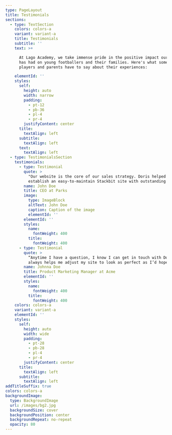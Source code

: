 ```yaml
---
type: PageLayout
title: Testimonials
sections:
  - type: TextSection
    colors: colors-a
    variant: variant-a
    title: Testimonials
    subtitle: ''
    text: >+

      At Lago Academy, we take immense pride in the positive impact our academy
      has had on young footballers and their families. Here's what some of our
      players and parents have to say about their experiences:

    elementId: ''
    styles:
      self:
        height: auto
        width: narrow
        padding:
          - pt-12
          - pb-36
          - pl-4
          - pr-4
        justifyContent: center
      title:
        textAlign: left
      subtitle:
        textAlign: left
      text:
        textAlign: left
  - type: TestimonialsSection
    testimonials:
      - type: Testimonial
        quote: >
          "Our website is the core of our sales strategy. Doris helped us
          establish an easy-to-maintain Stackbit site with outstanding visuals!"
        name: John Doe
        title: CEO at Parks
        image:
          type: ImageBlock
          altText: John Doe
          caption: Caption of the image
          elementId: ''
        elementId: ''
        styles:
          name:
            fontWeight: 400
          title:
            fontWeight: 400
      - type: Testimonial
        quote: >
          “Anytime I have a question, I know I can get in touch with Doris. She
          always helps me adjust my site to look as perfect as I’d hoped.”
        name: Johnna Doe
        title: Product Marketing Manager at Acme
        elementId: ''
        styles:
          name:
            fontWeight: 400
          title:
            fontWeight: 400
    colors: colors-a
    variant: variant-a
    elementId: ''
    styles:
      self:
        height: auto
        width: wide
        padding:
          - pt-28
          - pb-28
          - pl-4
          - pr-4
        justifyContent: center
      title:
        textAlign: left
      subtitle:
        textAlign: left
addTitleSuffix: true
colors: colors-a
backgroundImage:
  type: BackgroundImage
  url: /images/bg2.jpg
  backgroundSize: cover
  backgroundPosition: center
  backgroundRepeat: no-repeat
  opacity: 80
---
```

